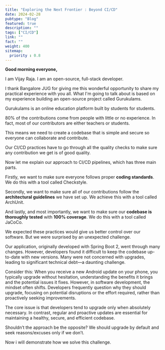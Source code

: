 ```yaml
---
title: "Exploring the Next Frontier : Beyond CI/CD"
date: 2024-02-28
pubtype: "Blog"
featured: true
description: ""
tags: ["CI/CD"]
link: ""
fact: ""
weight: 400
sitemap:
  priority : 0.8
---
```


**Good morning everyone,**

I am Vijay Raja. I am an open-source, full-stack developer.

I thank Bangalore JUG   for giving me this wonderful opportunity   to share my practical experience with you all. What I'm going to talk about is based on my experience building an open-source project called Gurukulams.

Gurukulams is an online education platform built by students for students.

80% of the contributions come from people with little or no experience. In fact, most of our contributors are either teachers or students.

This means we need to create a codebase that is simple and secure so everyone can collaborate and contribute.

Our CI/CD practices have to go through all the quality checks to make sure any contribution we get is of good quality.

Now let me explain our approach to CI/CD pipelines, which has three main parts.

Firstly, we want to make sure everyone follows proper **coding standards**. We do this with a tool called Checkstyle.

Secondly, we want to make sure all of our contributions follow the **architectural guidelines** we have set up. We achieve this with a tool called ArchUnit.

And lastly, and most importantly, we want to make sure our **codebase is thoroughly tested** with **100% coverage**. We do this with a tool called JaCoCo.

We expected these practices would give us better control over our software. But we were surprised by an unexpected challenge.

Our application, originally developed with Spring Boot 2, went through many changes. However, developers found it difficult to keep the codebase up-to-date with new versions. Many were not concerned with upgrades, leading to significant technical debt—a daunting challenge.

Consider this: When you receive a new Android update on your phone, you typically upgrade without hesitation, understanding the benefits it brings and the potential issues it fixes. However, in software development, the mindset often shifts. Developers frequently question why they should upgrade, focusing on potential disruptions or the effort required, rather than proactively seeking improvements.

The core issue is that developers tend to upgrade only when absolutely necessary. In contrast, regular and proactive updates are essential for maintaining a healthy, secure, and efficient codebase.

Shouldn’t the approach be the opposite? We should upgrade by default and seek reasons/excuses only if we don’t.

Now i will demonstrate how we solve this challenge. 